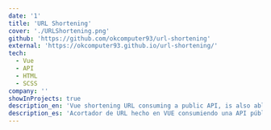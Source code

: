```yaml
---
date: '1'
title: 'URL Shortening'
cover: './URLShortening.png'
github: 'https://github.com/okcomputer93/url-shortening'
external: 'https://okcomputer93.github.io/url-shortening/'
tech:
  - Vue
  - API
  - HTML
  - SCSS
company: ''
showInProjects: true
description_en: 'Vue shortening URL consuming a public API, is also able to store shortened links on local storage and delete these as you like.'
description_es: 'Acortador de URL hecho en VUE consumiendo una API pública, administra los links que ya han sido acortados.'
---
```

